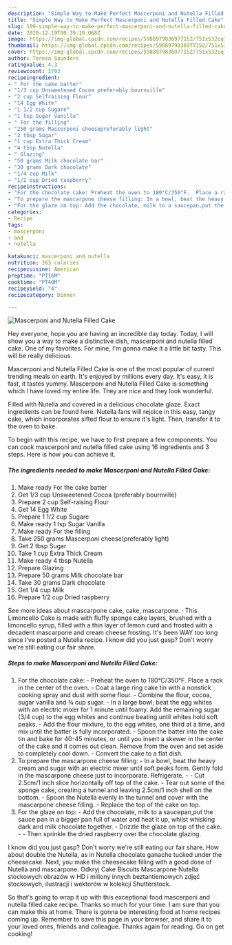 ```yaml
---
description: "Simple Way to Make Perfect Mascerponi and Nutella Filled Cake"
title: "Simple Way to Make Perfect Mascerponi and Nutella Filled Cake"
slug: 109-simple-way-to-make-perfect-mascerponi-and-nutella-filled-cake
date: 2020-12-19T00:39:10.068Z
image: https://img-global.cpcdn.com/recipes/5988979836977152/751x532cq70/mascerponi-and-nutella-filled-cake-recipe-main-photo.jpg
thumbnail: https://img-global.cpcdn.com/recipes/5988979836977152/751x532cq70/mascerponi-and-nutella-filled-cake-recipe-main-photo.jpg
cover: https://img-global.cpcdn.com/recipes/5988979836977152/751x532cq70/mascerponi-and-nutella-filled-cake-recipe-main-photo.jpg
author: Teresa Saunders
ratingvalue: 4.3
reviewcount: 3703
recipeingredient:
- " For the cake batter"
- "1/3 cup Unsweetened Cocoa preferably bournville"
- "2 cup Selfraising Flour"
- "14 Egg White"
- "1 1/2 cup Sugare"
- "1 tsp Sugar Vanilla"
- " For the filling"
- "250 grams Mascerponi cheesepreferably light"
- "2 tbsp Sugar"
- "1 cup Extra Thick Cream"
- "4 tbsp Nutella"
- " Glazing"
- "50 grams Milk chocolate bar"
- "30 grams Dark chocolate"
- "1/4 cup Milk"
- "1/2 cup Dried raspberry"
recipeinstructions:
- "For the chocolate cake: Preheat the oven to 180°C/350°F.  Place a rack in the center of the oven. Coat a large ring cake tin with a nonstick cooking spray and dust with some flour. Combine the flour, cocoa, sugar vanilla and ¾ cup sugar. In a large bowl, beat the egg whites with an electric mixer for 1 minute until foamy.  Add the remaining sugar (3/4 cup) to the egg whites and continue beating until whites hold soft peaks. Add the flour mixture, to the egg whites, one third at a time, and mix until the batter is fully incorporated. Spoon the batter into the cake tin and bake for 40-45 minutes, or until you insert a skewer in the center of the cake and it comes out clean. Remove from the oven and set aside to completely cool down. Convert the cake to a flat dish."
- "To prepare the mascarpone cheese filling: In a bowl, beat the heavy cream and sugar with an electric mixer until soft peaks form.  Gently fold in the mascarpone cheese just to incorporate. Refrigerate.   Cut 2.5cm/1 inch slice horizontally off top of the cake. Tear out some of the sponge cake, creating a tunnel and leaving 2.5cm/1 inch shell on the bottom. Spoon the Nutella evenly in the tunnel and cover with the mascarpone cheese filling. Replace the top of the cake on top."
- "For the glaze on top: Add the chocolate, milk to a saucepan,put the sauce pan in a bigger pan full of water and heat it up, whilst whisking dark and milk chocolate together. Drizzle the glaze on top of the cake.  Then sprinkle the dried raspberry over the chocolate glazing."
categories:
- Recipe
tags:
- mascerponi
- and
- nutella

katakunci: mascerponi and nutella 
nutrition: 263 calories
recipecuisine: American
preptime: "PT16M"
cooktime: "PT40M"
recipeyield: "4"
recipecategory: Dinner

---
```



![Mascerponi and Nutella Filled Cake](https://img-global.cpcdn.com/recipes/5988979836977152/751x532cq70/mascerponi-and-nutella-filled-cake-recipe-main-photo.jpg)

Hey everyone, hope you are having an incredible day today. Today, I will show you a way to make a distinctive dish, mascerponi and nutella filled cake. One of my favorites. For mine, I'm gonna make it a little bit tasty. This will be really delicious.

Mascerponi and Nutella Filled Cake is one of the most popular of current trending meals on earth. It's enjoyed by millions every day. It's easy, it is fast, it tastes yummy. Mascerponi and Nutella Filled Cake is something which I have loved my entire life. They are nice and they look wonderful.

Filled with Nutella and covered in a delicious chocolate glaze. Exact ingredients can be found here. Nutella fans will rejoice in this easy, tangy cake, which incorporates sifted flour to ensure it&#39;s light. Then, transfer it to the oven to bake.


To begin with this recipe, we have to first prepare a few components. You can cook mascerponi and nutella filled cake using 16 ingredients and 3 steps. Here is how you can achieve it.

<!--inarticleads1-->

##### The ingredients needed to make Mascerponi and Nutella Filled Cake:

1. Make ready  For the cake batter
1. Get 1/3 cup Unsweetened Cocoa (preferably bournville)
1. Prepare 2 cup Self-raising Flour
1. Get 14 Egg White
1. Prepare 1 1/2 cup Sugare
1. Make ready 1 tsp Sugar Vanilla
1. Make ready  For the filling
1. Take 250 grams Mascerponi cheese(preferably light)
1. Get 2 tbsp Sugar
1. Take 1 cup Extra Thick Cream
1. Make ready 4 tbsp Nutella
1. Prepare  Glazing
1. Prepare 50 grams Milk chocolate bar
1. Take 30 grams Dark chocolate
1. Get 1/4 cup Milk
1. Prepare 1/2 cup Dried raspberry


See more ideas about mascarpone cake, cake, mascarpone. · This Limoncello Cake is made with fluffy sponge cake layers, brushed with a limoncello syrup, filled with a thin layer of lemon curd and frosted with a decadent mascarpone and cream cheese frosting. It&#39;s been WAY too long since I&#39;ve posted a Nutella recipe. I know did you just gasp? Don&#39;t worry we&#39;re still eating our fair share. 

<!--inarticleads2-->

##### Steps to make Mascerponi and Nutella Filled Cake:

1. For the chocolate cake: - Preheat the oven to 180°C/350°F.  Place a rack in the center of the oven. - Coat a large ring cake tin with a nonstick cooking spray and dust with some flour. - Combine the flour, cocoa, sugar vanilla and ¾ cup sugar. - In a large bowl, beat the egg whites with an electric mixer for 1 minute until foamy.  Add the remaining sugar (3/4 cup) to the egg whites and continue beating until whites hold soft peaks. - Add the flour mixture, to the egg whites, one third at a time, and mix until the batter is fully incorporated. - Spoon the batter into the cake tin and bake for 40-45 minutes, or until you insert a skewer in the center of the cake and it comes out clean. Remove from the oven and set aside to completely cool down. - Convert the cake to a flat dish.
1. To prepare the mascarpone cheese filling: - In a bowl, beat the heavy cream and sugar with an electric mixer until soft peaks form.  Gently fold in the mascarpone cheese just to incorporate. Refrigerate. -   - Cut 2.5cm/1 inch slice horizontally off top of the cake. - Tear out some of the sponge cake, creating a tunnel and leaving 2.5cm/1 inch shell on the bottom. - Spoon the Nutella evenly in the tunnel and cover with the mascarpone cheese filling. - Replace the top of the cake on top.
1. For the glaze on top: - Add the chocolate, milk to a saucepan,put the sauce pan in a bigger pan full of water and heat it up, whilst whisking dark and milk chocolate together. - Drizzle the glaze on top of the cake. -  - Then sprinkle the dried raspberry over the chocolate glazing.


I know did you just gasp? Don&#39;t worry we&#39;re still eating our fair share. How about double the Nutella, as in Nutella chocolate ganache tucked under the cheesecake. Next, you make the cheesecake filling with a good dose of Nutella and mascarpone. Odkryj Cake Biscuits Mascarpone Nutella stockowych obrazów w HD i miliony innych beztantiemowych zdjęć stockowych, ilustracji i wektorów w kolekcji Shutterstock. 

So that's going to wrap it up with this exceptional food mascerponi and nutella filled cake recipe. Thanks so much for your time. I am sure that you can make this at home. There is gonna be interesting food at home recipes coming up. Remember to save this page in your browser, and share it to your loved ones, friends and colleague. Thanks again for reading. Go on get cooking!
